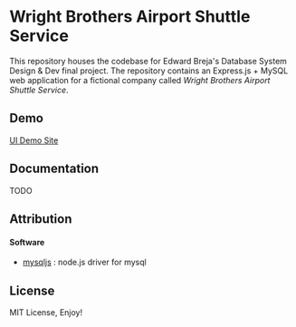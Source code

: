 # Wright Brothers Airport Shuttle Service

This repository houses the codebase for Edward Breja's Database System Design & Dev final project. The repository contains an Express.js + MySQL web application for a fictional company called *Wright Brothers Airport Shuttle Service*. 

Demo
---
[UI Demo Site](https://crypticsquirrel.github.io/Airport-Shuttle-App/)



Documentation 
---

TODO

Attribution 
---

#### Software
- [mysqljs](https://github.com/mysqljs/mysql) : node.js driver for mysql

License
---

MIT License, Enjoy!

